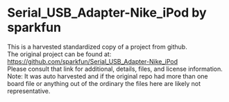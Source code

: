 
# Serial_USB_Adapter-Nike_iPod by sparkfun  
This is a harvested standardized copy of a project from github.  
The original project can be found at:  
https://github.com/sparkfun/Serial_USB_Adapter-Nike_iPod  
Please consult that link for additional, details, files, and license information.  
Note: It was auto harvested and if the original repo had more than one board file or anything out of the ordinary the files here are likely not representative.  
    